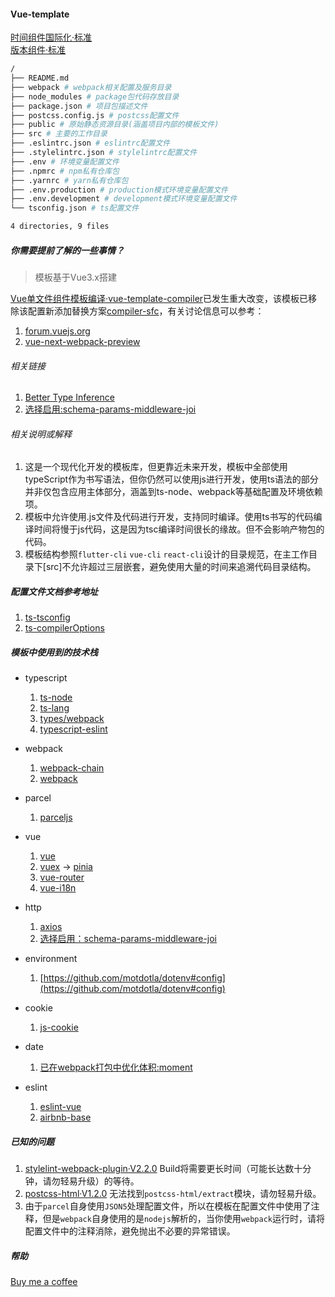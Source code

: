#### Vue-template

[时间组件国际化·标准](https://www.unicode.org/reports/tr35/tr35-dates.html#Date_Field_Symbol_Table)  
[版本组件·标准](https://semver.org/spec/v2.0.0-rc.1.html)

```bash
/
├── README.md
├── webpack # webpack相关配置及服务目录
├── node_modules # package包代码存放目录
├── package.json # 项目包描述文件
├── postcss.config.js # postcss配置文件
├── public # 原始静态资源目录(涵盖项目内部的模板文件)
├── src # 主要的工作目录
├── .eslintrc.json # eslintrc配置文件
├── .stylelintrc.json # stylelintrc配置文件
├── .env # 环境变量配置文件
├── .npmrc # npm私有仓库包
├── .yarnrc # yarn私有仓库包
├── .env.production # production模式环境变量配置文件
├── .env.development # development模式环境变量配置文件
└── tsconfig.json # ts配置文件

4 directories, 9 files
```

##### 你需要提前了解的一些事情？

> 模板基于Vue3.x搭建

[Vue单文件组件模板编译·vue-template-compiler](https://vue-loader.vuejs.org/guide/#manual-setup)已发生重大改变，该模板已移除该配置新添加替换方案[compiler-sfc](https://github.com/vuejs/vue-next/tree/master/packages/compiler-sfc#readme)，有关讨论信息可以参考：

1. [forum.vuejs.org](https://forum.vuejs.org/t/after-upgrading-to-vue-3-cannot-find-module-vue-compiler-sfc-package-json/103424/3)
2. [vue-next-webpack-preview](https://github.com/vuejs/vue-next-webpack-preview/blob/master/package.json)

###### 相关链接

1. [Better Type Inference](https://composition-api.vuejs.org/#better-type-inference)
2. [选择启用:schema-params-middleware-joi]('https://github.com/sideway/joi')

###### 相关说明或解释

1. 这是一个现代化开发的模板库，但更靠近未来开发，模板中全部使用typeScript作为书写语法，但你仍然可以使用js进行开发，使用ts语法的部分并非仅包含应用主体部分，涵盖到ts-node、webpack等基础配置及环境依赖项。
2. 模板中允许使用.js文件及代码进行开发，支持同时编译。使用ts书写的代码编译时间将慢于js代码，这是因为tsc编译时间很长的缘故。但不会影响产物包的代码。
3. 模板结构参照`flutter-cli` `vue-cli` `react-cli`设计的目录规范，在主工作目录下[src]不允许超过三层嵌套，避免使用大量的时间来追溯代码目录结构。

##### 配置文件文档参考地址

1. [ts-tsconfig](https://www.typescriptlang.org/docs/handbook/tsconfig-json.html)
2. [ts-compilerOptions](https://www.typescriptlang.org/docs/handbook/compiler-options.html)

##### 模板中使用到的技术栈

+ typescript
    1. [ts-node](https://github.com/TypeStrong/ts-node)
    2. [ts-lang](https://www.typescriptlang.org/docs/handbook/basic-types.html)
    3. [types/webpack](https://github.com/DefinitelyTyped/DefinitelyTyped/tree/master/types/webpack?spm=a2c6h.14275010.0.0.72f64171bUvq0k)
    3. [typescript-eslint](https://github.com/typescript-eslint/typescript-eslint)
    
+ webpack
    1. [webpack-chain](https://github.com/neutrinojs/webpack-chain)
    2. [webpack](https://webpack.js.org/configuration/)
+ parcel
    1. [parceljs](https://parceljs.org/docs)
+ vue
    1. [vue](https://v3.vuejs.org)
    2. [vuex](https://next.vuex.vuejs.org) -> [pinia](https://pinia.esm.dev)
    3. [vue-router](https://next.router.vuejs.org)
    3. [vue-i18n](https://vue-i18n-next.intlify.dev)
+ http
    1. [axios](https://github.com/axios/axios#axios-api)
    2. [选择启用：schema-params-middleware-joi](https://github.com/sideway/joi/blob/master/API.md)
+ environment
    1. [https://github.com/motdotla/dotenv#config](https://github.com/motdotla/dotenv#config)
+ cookie
    1. [js-cookie](https://github.com/js-cookie/js-cookie#basic-usage)
+ date
    1. [已在webpack打包中优化体积:moment](https://momentjs.com/docs/#/parsing)
+ eslint
    1. [eslint-vue](https://eslint.vuejs.org)
    2. [airbnb-base](https://github.com/airbnb/javascript)

##### 已知的问题

1. [stylelint-webpack-plugin·V2.2.0](https://github.com/webpack-contrib/stylelint-webpack-plugin/issues/234#issue-922440555) Build将需要更长时间（可能长达数十分钟，请勿轻易升级）的等待。
2. [postcss-html·V1.2.0](https://github.com/stylelint/vscode-stylelint/issues/239#issuecomment-930422581) 无法找到`postcss-html/extract`模块，请勿轻易升级。
3. 由于`parcel`自身使用`JSON5`处理配置文件，所以在模板在配置文件中使用了注释，但是`webpack`自身使用的是`nodejs`解析的，当你使用`webpack`运行时，请将配置文件中的注释消除，避免抛出不必要的异常错误。

##### 帮助
[Buy me a coffee](https://www.buymeacoffee.com/0x1af2aec8f957)
